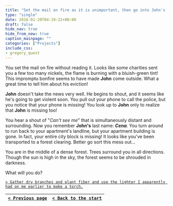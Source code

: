 ```yaml
---
title: "Set the mail on fire as it is unimportant, then go into John's room and spontaneously inform him that he is being evicted and if he and his belongings are not gone within half an hour I'll call the police and set fire to anything left behind."
type: "single"
date: 2016-01-20T04:19:22+00:00
draft: false
hide_nav: true
hide_from_new: true
caption_mainpage: ""
categories: ["Projects"]
include_css:
- gregory_quest
---
```


You set the mail on fire without reading it. Looks like some charities sent you a few too many nickels, the flame is burning with a bluish-green tint! This impromptu bonfire seems to have made **John** come outside. What a great time to tell him about his eviction!

**John** doesn't take the news very well. He begins to shout, and it seems like he's going to get violent soon. You pull out your phone to call the police, but you notice that your phone is missing! You look up to **John** only to realize that **John** is missing too! 

You hear a shout of "*Can't see me*" that is simultaneously distant and surrounding. Now you remember **John's** last name: ***Cena***. You turn around to run back to your apartment's landline, but your apartment building is gone. In fact, your entire city block is missing! It looks like you've been transported to a forest clearing. Better go sort this mess out…

You are in the middle of a dense forest. Trees surround you in all directions. Though the sun is high in the sky, the forest seems to be shrouded in darkness.

What will you do?

[``> Gather dry branches and plant fiber and use the lighter I apparently had on me earlier to make a torch.``](../5)

|[``< Previous page``](../3)|[``< Back to the start``](../)|
|---|---|